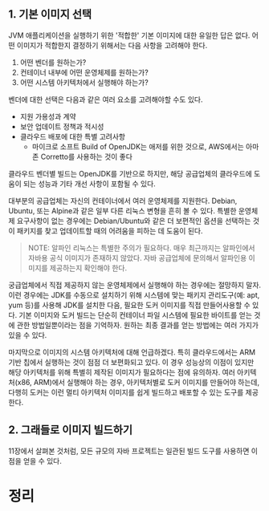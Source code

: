 <!-- Date: 2025-01-28 -->
<!-- Update Date: 2025-01-28 -->
<!-- File ID: 508668a0-49c4-440c-9556-1d69962c8f93 -->
<!-- Author: Seoyeon Jang -->

## 1. 기본 이미지 선택

JVM 애플리케이션을 실행하기 위한 '적합한' 기본 이미지에 대한 유일한 답은 없다. 어떤 이미지가 적합한지 결정하기 위해서는 다음 사항을 고려해야 한다.

1. 어떤 벤더를 원하는가?
2. 컨테이너 내부에 어떤 운영체제를 원하는가?
3. 어떤 시스템 아키텍처에서 실행해야 하는가?

벤더에 대한 선택은 다음과 같은 여러 요소를 고려해야할 수도 있다.
- 지원 가용성과 계약
- 보안 업데이트 정책과 적시성
- 클라우드 배포에 대한 특별 고려사항
  - 마이크로 소프트 Build of OpenJDK는 애저를 위한 것으로, AWS에서는 아마존 Corretto를 사용하는 것이 좋다

클라우드 벤더별 빌드는 OpenJDK를 기반으로 하지만, 해당 공급업체의 클라우드에 도움이 되는 성능과 기타 개선 사항이 포함될 수 있다.

대부분의 공급업체는 자신의 컨테이너에서 여러 운영체제를 지원한다. Debian, Ubuntu, 또는 Alpine과 같은 일부 다른 리눅스 변형을 흔히 볼 수 있다. 특별한 운영체제 요구사항이 없는 경우에는 Debian/Ubuntu와 같은 더 보편적인 옵션을 선택하는 것이 패키지를 찾고 업데이트할 때의 어려움을 피하는 데 도움이 된다.

>NOTE: 알파인 리눅스는 특별한 주의가 필요하다. 매우 최근까지는 알파인에서 자바용 공식 이미지가 존재하지 않았다. 자바 공급업체에 문의해서 알파인용 이미지를 제공하는지 확인해야 한다.

궁급업체에서 직접 제공하지 않는 운영체제에서 실행해야 하는 경우에는 절망하지 말자. 이런 경우에는 JDK를 수동으로 설치하기 위해 시스템에 맞는 패키지 관리도구(예: apt, yum 등)를 사용해 JDK를 설치한 다음, 필요한 도커 이미지를 직접 만들어사용할 수 있다. 기본 이미지와 도커 빌드는 단순히 컨테이너 파일 시스템에 필요한 바이트를 얻는 것에 관한 방법일뿐이라는 점을 기억하자. 원하는 최종 결과를 얻는 방법에는 여러 가지가 있을 수 있다.

마지막으로 이미지의 시스템 아키텍처에 대해 언급하겠다. 특히 클라우드에서는 ARM 기반 칩에서 실행하는 것이 점점 더 보편화되고 있다. 이 경우 성능상의 이점이 있지만 해당 아키텍처를 위해 특별히 제작된 이미지가 필요하다는 점에 유의하자. 여러 아키텍처(x86, ARM)에서 실행해야 하는 경우, 아키텍처별로 도커 이미지를 만들어야 하는데, 다행히 도커는 이런 멀티 아키텍처 이미지를 쉽게 빌드하고 배포할 수 있는 도구를 제공한다.

## 2. 그래들로 이미지 빌드하기
11장에서 살펴본 것처럼, 모든 규모의 자바 프로젝트는 일관된 빌드 도구를 사용하면 이점을 얻을 수 있다.

# 정리


